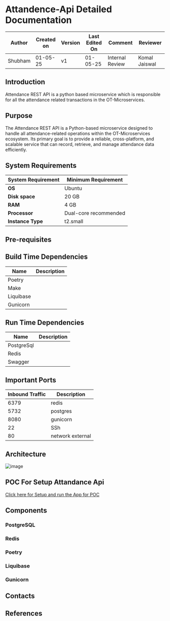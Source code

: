 # Attandence-Api Detailed Documentation 

| Author  | Created on | Version   | Last Edited On | Comment  | Reviewer |
|---------|------------|-----------|----------------|-------------------|---------------|
| Shubham | 01-05-25   |  v1    | 01-05-25       | Internal Review     | Komal Jaiswal|


## Introduction 
Attendance REST API is a python based microservice which is responsible for all the attendance related transactions in the OT-Microservices. 

## Purpose 
The Attendance REST API is a Python-based microservice designed to handle all attendance-related operations within the OT-Microservices ecosystem. Its primary goal is to provide a reliable, cross-platform, and scalable service that can record, retrieve, and manage attendance data efficiently.

## System Requirements
| System Requirement | Minimum Requirement |
|--------------------|----------------------|
| **OS**              | Ubuntu  |
| **Disk space**      | 20 GB |
| **RAM**             | 4 GB |
| **Processor**       | Dual-core recommended |
| **Instance Type**   | t2.small 

## Pre-requisites
## Build Time Dependencies

| Name            | Description     |
|--------------|-----------------|
| Poetry  |   |
|Make | |
|Liquibase | |
|Gunicorn|  |

## Run Time Dependencies

| Name           | Description     |
|---------------|-----------------|
| PostgreSql   |  |
| Redis  |   |
| Swagger|  | 
 


## Important Ports

| Inbound Traffic | Description       |
|------------------|-------------------|
|    6379      | redis |
|    5732     |  postgres |
|    8080      |   gunicorn |
|   22    |  SSh|
  |80         | network external|

## Architecture 

![image](https://github.com/user-attachments/assets/00ef17c0-ae63-4a65-8646-d98989d65b44)

## POC For Setup Attandance Api 
[Click here for Setup and run the App for POC](https://github.com/Cloud-NInja-snaatak/Documentation/blob/Shrey-SCRUM-70/ot_ms_understanding/application/attendance/setup.md)

## Components 

### PostgreSQL
### Redis
### Poetry 
### Liquibase
### Gunicorn 
## Contacts 
## References  

